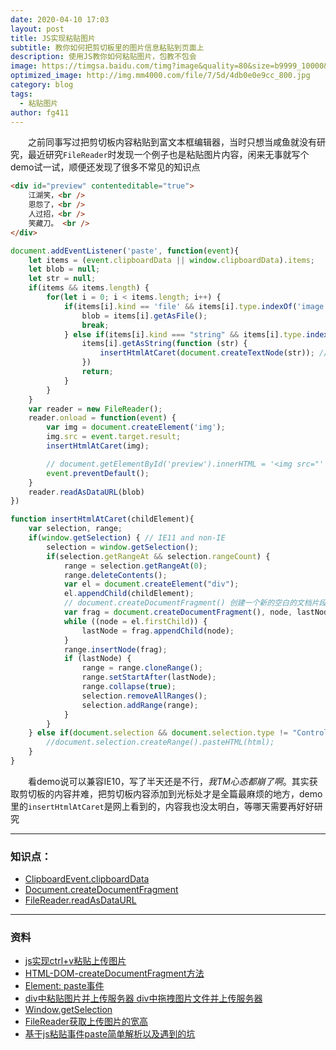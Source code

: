 ```yaml
---
date: 2020-04-10 17:03
layout: post
title: JS实现粘贴图片
subtitle: 教你如何把剪切板里的图片信息粘贴到页面上
description: 使用JS教你如何粘贴图片，包教不包会
image: https://timgsa.baidu.com/timg?image&quality=80&size=b9999_10000&sec=1578046469146&di=24b211897ae2ce4b99f4c04c8cbfaced&imgtype=0&src=http%3A%2F%2Fattimg.dospy.com%2Fimg%2Fday_110923%2F20110923_0dd4df9e10e0aabdb8aaoGPSl0x9i9p6.jpg
optimized_image: http://img.mm4000.com/file/7/5d/4db0e0e9cc_800.jpg
category: blog
tags:
  - 粘贴图片
author: fg411
---
```


　　之前同事写过把剪切板内容粘贴到富文本框编辑器，当时只想当咸鱼就没有研究，最近研究`FileReader`时发现一个例子也是粘贴图片内容，闲来无事就写个demo试一试，顺便还发现了很多不常见的知识点

``` html
<div id="preview" contenteditable="true">
    江湖笑，<br />
    恩怨了，<br />
    人过招，<br />
    笑藏刀。 <br />
</div>
```
``` javascript
document.addEventListener('paste', function(event){
    let items = (event.clipboardData || window.clipboardData).items;
    let blob = null;
    let str = null;
    if(items && items.length) {
        for(let i = 0; i < items.length; i++) {
            if(items[i].kind == 'file' && items[i].type.indexOf('image') !== -1) {
                blob = items[i].getAsFile();
                break;
            } else if(items[i].kind === "string" && items[i].type.indexOf('text/plain') != -1) {
                items[i].getAsString(function (str) {
                    insertHtmlAtCaret(document.createTextNode(str)); // 插入文本到光标处并移动光标到新位置
                })
                return;
            }
        }
    }
    var reader = new FileReader();
    reader.onload = function(event) {
        var img = document.createElement('img');
        img.src = event.target.result;
        insertHtmlAtCaret(img);

        // document.getElementById('preview').innerHTML = '<img src="' + event.target.result + '" class="upload-image">';
        event.preventDefault();
    }
    reader.readAsDataURL(blob)
})

function insertHtmlAtCaret(childElement){
    var selection, range;
    if(window.getSelection) { // IE11 and non-IE
        selection = window.getSelection();
        if(selection.getRangeAt && selection.rangeCount) {
            range = selection.getRangeAt(0);
            range.deleteContents();
            var el = document.createElement("div");
            el.appendChild(childElement);
            // document.createDocumentFragment() 创建一个新的空白的文档片段
            var frag = document.createDocumentFragment(), node, lastNode;
            while ((node = el.firstChild)) {
                lastNode = frag.appendChild(node);
            }
            range.insertNode(frag);
            if (lastNode) {
                range = range.cloneRange();
                range.setStartAfter(lastNode);
                range.collapse(true);
                selection.removeAllRanges();
                selection.addRange(range);
            }
        }
    } else if(document.selection && document.selection.type != "Control") { // IE < 9
        //document.selection.createRange().pasteHTML(html);
    }
}
```
　　看demo说可以兼容IE10，写了半天还是不行，*我TM心态都崩了啊*。其实获取剪切板的内容并难，把剪切板内容添加到光标处才是全篇最麻烦的地方，demo里的`insertHtmlAtCaret`是网上看到的，内容我也没太明白，等哪天需要再好好研究

---

### 知识点：
 - [ClipboardEvent.clipboardData](https://developer.mozilla.org/zh-CN/docs/Web/API/ClipboardEvent/clipboardData)
 - [Document.createDocumentFragment](https://developer.mozilla.org/zh-CN/docs/Web/API/Document/createDocumentFragment)
 - [FileReader.readAsDataURL](https://developer.mozilla.org/zh-CN/docs/Web/API/FileReader/readAsDataURL)

------

### 资料

 - [js实现ctrl+v粘贴上传图片](https://www.jb51.net/article/80657.htm)
 - [HTML-DOM-createDocumentFragment方法](https://www.runoob.com/jsref/met-document-createdocumentfragment.html)
 - [Element: paste事件](https://developer.mozilla.org/zh-CN/docs/Web/Events/paste)
 - [div中粘贴图片并上传服务器 div中拖拽图片文件并上传服务器](https://www.cnblogs.com/fj99/p/5499233.html)
 - [Window.getSelection](https://developer.mozilla.org/zh-CN/docs/Web/API/Window/getSelection)
 - [FileReader获取上传图片的宽高](http://www.mamicode.com/info-detail-2579337.html)
 - [基于js粘贴事件paste简单解析以及遇到的坑](https://www.jb51.net/article/123071.htm)
